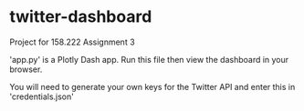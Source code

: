 # twitter-dashboard
Project for 158.222 Assignment 3

'app.py' is a Plotly Dash app. Run this file then view the dashboard in your browser.

You will need to generate your own keys for the Twitter API and enter this in 'credentials.json'
